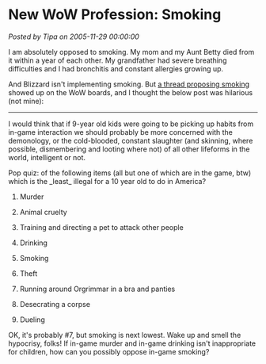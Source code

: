 # New WoW Profession: Smoking

*Posted by Tipa on 2005-11-29 00:00:00*

I am absolutely opposed to smoking. My mom and my Aunt Betty died from it within a year of each other. My grandfather had severe breathing difficulties and I had bronchitis and constant allergies growing up.

And Blizzard isn't implementing smoking. But [a thread proposing smoking](http://forums.worldofwarcraft.com/thread.aspx?fn=wow-professions&t=222676&p=1&tmp=1#post222676) showed up on the WoW boards, and I thought the below post was hilarious (not mine):

---

I would think that if 9-year old kids were going to be picking up habits from in-game interaction we should probably be more concerned with the demonology, or the cold-blooded, constant slaughter (and skinning, where possible, dismembering and looting where not) of all other lifeforms in the world, intelligent or not.

Pop quiz: of the following items (all but one of which are in the game, btw) which is the \_least\_ illegal for a 10 year old to do in America?

1. Murder

2. Animal cruelty

3. Training and directing a pet to attack other people

4. Drinking

5. Smoking

6. Theft

7. Running around Orgrimmar in a bra and panties

8. Desecrating a corpse

9. Dueling

OK, it's probably #7, but smoking is next lowest. Wake up and smell the hypocrisy, folks! If in-game murder and in-game drinking isn't inappropriate for children, how can you possibly oppose in-game smoking?
